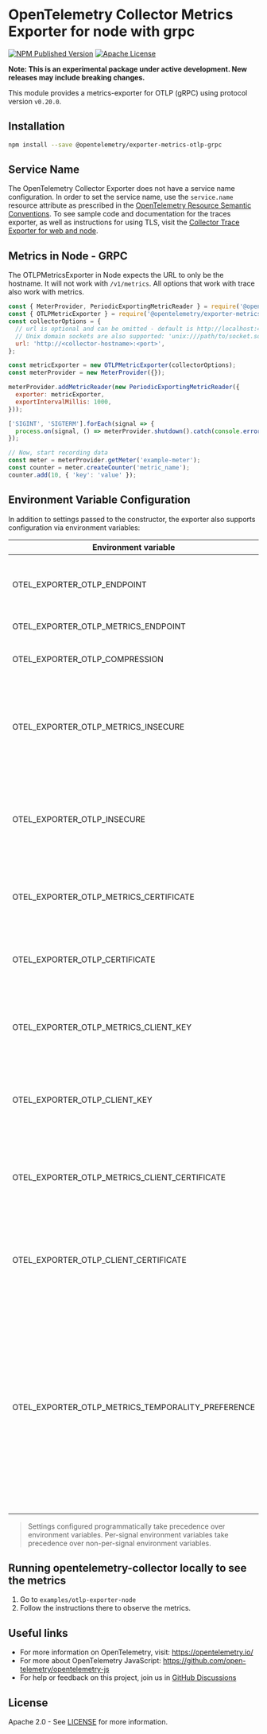 # OpenTelemetry Collector Metrics Exporter for node with grpc

[![NPM Published Version][npm-img]][npm-url]
[![Apache License][license-image]][license-image]

**Note: This is an experimental package under active development. New releases may include breaking changes.**

This module provides a metrics-exporter for OTLP (gRPC) using protocol version `v0.20.0`.

## Installation

```bash
npm install --save @opentelemetry/exporter-metrics-otlp-grpc
```

## Service Name

The OpenTelemetry Collector Exporter does not have a service name configuration.
In order to set the service name, use the `service.name` resource attribute as prescribed in
the [OpenTelemetry Resource Semantic Conventions][semconv-resource-service-name].
To see sample code and documentation for the traces exporter, as well as instructions for using TLS, visit
the [Collector Trace Exporter for web and node][trace-exporter-url].

## Metrics in Node - GRPC

The OTLPMetricsExporter in Node expects the URL to only be the hostname. It will not work with `/v1/metrics`. All
options that work with trace also work with metrics.

```js
const { MeterProvider, PeriodicExportingMetricReader } = require('@opentelemetry/sdk-metrics');
const { OTLPMetricExporter } = require('@opentelemetry/exporter-metrics-otlp-grpc');
const collectorOptions = {
  // url is optional and can be omitted - default is http://localhost:4317
  // Unix domain sockets are also supported: 'unix:///path/to/socket.sock'
  url: 'http://<collector-hostname>:<port>',
};

const metricExporter = new OTLPMetricExporter(collectorOptions);
const meterProvider = new MeterProvider({});

meterProvider.addMetricReader(new PeriodicExportingMetricReader({
  exporter: metricExporter,
  exportIntervalMillis: 1000,
}));

['SIGINT', 'SIGTERM'].forEach(signal => {
  process.on(signal, () => meterProvider.shutdown().catch(console.error));
});

// Now, start recording data
const meter = meterProvider.getMeter('example-meter');
const counter = meter.createCounter('metric_name');
counter.add(10, { 'key': 'value' });
```

## Environment Variable Configuration

In addition to settings passed to the constructor, the exporter also supports configuration via environment variables:

| Environment variable | Description |
|----------------------|-------------|
| OTEL_EXPORTER_OTLP_ENDPOINT | The endpoint to send metrics to. This will also be used for the traces exporter if `OTEL_EXPORTER_OTLP_TRACES_ENDPOINT` is not configured. By default `localhost:4317` will be used. |
| OTEL_EXPORTER_OTLP_METRICS_ENDPOINT | The endpoint to send metrics to. By default `localhost:4317` will be used. |
| OTEL_EXPORTER_OTLP_COMPRESSION | The compression type to use on OTLP trace, metric, and log requests. Options include gzip. By default no compression will be used. |
| OTEL_EXPORTER_OTLP_METRICS_INSECURE | Whether to enable client transport security for the exporter's gRPC connection for metric requests. This option only applies to OTLP/gRPC when an endpoint is provided without the http or https scheme. Options include true or false. By default insecure is false which creates a secure connection. |
| OTEL_EXPORTER_OTLP_INSECURE | Whether to enable client transport security for the exporter's gRPC connection for trace, metric and log requests. This option only applies to OTLP/gRPC when an endpoint is provided without the http or https scheme. Options include true or false. By default insecure is false which creates a secure connection. |
| OTEL_EXPORTER_OTLP_METRICS_CERTIFICATE | The path to the file containing trusted root certificate to use when verifying an OTLP metric server's TLS credentials. By default the host platform's trusted root certificate is used.|
| OTEL_EXPORTER_OTLP_CERTIFICATE | The path to the file containing trusted root certificate to use when verifying an OTLP trace, metric, or log server's TLS credentials. By default the host platform's trusted root certificate is used. |
| OTEL_EXPORTER_OTLP_METRICS_CLIENT_KEY | The path to the file containing private client key to use when verifying an OTLP metric client's TLS credentials. Must provide a client certificate/chain when providing a private client key. By default no client key file is used. |
| OTEL_EXPORTER_OTLP_CLIENT_KEY | The path to the file containing private client key to use when verifying an OTLP trace, metric or log client's TLS credentials. Must provide a client certificate/chain when providing a private client key. By default no client key file is used. |
| OTEL_EXPORTER_OTLP_METRICS_CLIENT_CERTIFICATE | The path to the file containing trusted client certificate/chain for clients private key to use when verifying an OTLP metric server's TLS credentials. Must provide a private client key when providing a certificate/chain. By default no chain file is used. |
| OTEL_EXPORTER_OTLP_CLIENT_CERTIFICATE | The path to the file containing trusted client certificate/chain for clients private key to use when verifying an OTLP trace, metric and log server's TLS credentials. Must provide a private client key when providing a certificate/chain. By default no chain file is used. |
| OTEL_EXPORTER_OTLP_METRICS_TEMPORALITY_PREFERENCE | The exporters aggregation temporality preference. Valid values are `cumulative`, `delta`, and `lowmemory`. `cumulative` selects cumulative temporality for all instrument kinds. `delta` selects delta aggregation temporality for Counter, Asynchronous Counter and Histogram instrument kinds, and selects cumulative aggregation for UpDownCounter and Asynchronous UpDownCounter instrument kinds. `lowmemory` select delta aggregation temporality for Synchronous Counter and Histogram instrument kinds, and selects cumulative aggregation for Synchronous UpDownCounter, Asynchronous Counter and Asynchronous UpDownCounter instrument kinds. By default `cumulative` is used. |

> Settings configured programmatically take precedence over environment variables. Per-signal environment variables take precedence over non-per-signal environment variables.

## Running opentelemetry-collector locally to see the metrics

1. Go to `examples/otlp-exporter-node`
2. Follow the instructions there to observe the metrics.

## Useful links

- For more information on OpenTelemetry, visit: <https://opentelemetry.io/>
- For more about OpenTelemetry JavaScript: <https://github.com/open-telemetry/opentelemetry-js>
- For help or feedback on this project, join us in [GitHub Discussions][discussions-url]

## License

Apache 2.0 - See [LICENSE][license-url] for more information.

[discussions-url]: https://github.com/open-telemetry/opentelemetry-js/discussions
[license-url]: https://github.com/open-telemetry/opentelemetry-js/blob/main/LICENSE
[license-image]: https://img.shields.io/badge/license-Apache_2.0-green.svg?style=flat
[npm-url]: https://www.npmjs.com/package/@opentelemetry/exporter-metrics-otlp-grpc
[npm-img]: https://badge.fury.io/js/%40opentelemetry%2Fexporter-metrics-otlp-grpc.svg
[opentelemetry-collector-url]: https://github.com/open-telemetry/opentelemetry-collector
[semconv-resource-service-name]: https://github.com/open-telemetry/opentelemetry-specification/blob/main/specification/resource/semantic_conventions/README.md#service
[trace-exporter-url]: https://github.com/open-telemetry/opentelemetry-js/tree/main/packages/exporter-trace-otlp-grpc
